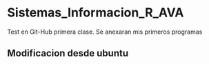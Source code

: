 # Sistemas_Informacion_R_AVA
Test en Git-Hub primera clase. Se anexaran mis primeros programas  
## Modificacion desde ubuntu
